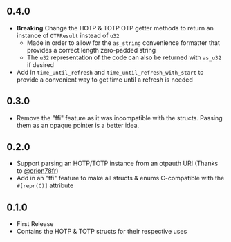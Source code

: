 ## 0.4.0
- **Breaking** Change the HOTP & TOTP OTP getter methods to return an instance of `OTPResult` instead of `u32`
  - Made in order to allow for the `as_string` convenience formatter that provides a correct length zero-padded string
  - The `u32` representation of the code can also be returned with `as_u32` if desired
- Add in `time_until_refresh` and `time_until_refresh_with_start` to provide a convenient way to get time until a refresh is needed

## 0.3.0
- Remove the "ffi" feature as it was incompatible with the structs. Passing them as an opaque pointer is a better idea.

## 0.2.0
- Support parsing an HOTP/TOTP instance from an otpauth URI (Thanks to [@orion78fr](https://github.com/orion78fr))
- Add in an "ffi" feature to make all structs & enums C-compatible with the `#[repr(C)]` attribute

## 0.1.0

- First Release
- Contains the HOTP & TOTP structs for their respective uses
